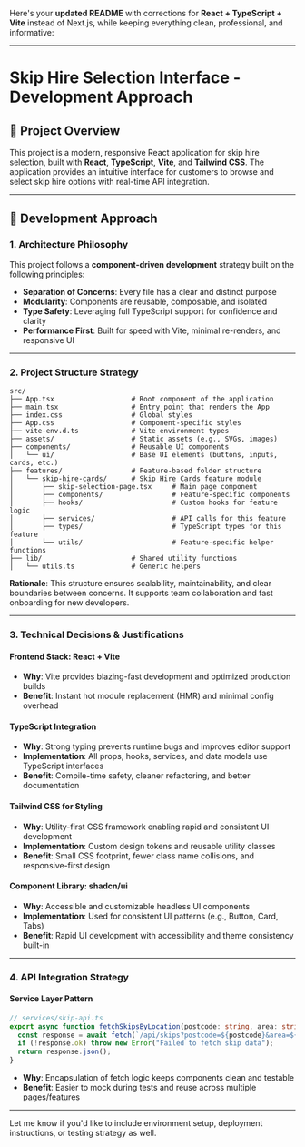 Here's your **updated README** with corrections for **React + TypeScript + Vite** instead of Next.js, while keeping everything clean, professional, and informative:

---

# Skip Hire Selection Interface - Development Approach

## 🎯 Project Overview

This project is a modern, responsive React application for skip hire selection, built with **React**, **TypeScript**, **Vite**, and **Tailwind CSS**. The application provides an intuitive interface for customers to browse and select skip hire options with real-time API integration.

---

## 🚀 Development Approach

### 1. **Architecture Philosophy**

This project follows a **component-driven development** strategy built on the following principles:

* **Separation of Concerns**: Every file has a clear and distinct purpose
* **Modularity**: Components are reusable, composable, and isolated
* **Type Safety**: Leveraging full TypeScript support for confidence and clarity
* **Performance First**: Built for speed with Vite, minimal re-renders, and responsive UI

---

### 2. **Project Structure Strategy**

```
src/
├── App.tsx                   # Root component of the application
├── main.tsx                  # Entry point that renders the App
├── index.css                 # Global styles
├── App.css                   # Component-specific styles
├── vite-env.d.ts             # Vite environment types
├── assets/                   # Static assets (e.g., SVGs, images)
├── components/               # Reusable UI components
│   └── ui/                   # Base UI elements (buttons, inputs, cards, etc.)
├── features/                 # Feature-based folder structure
│   └── skip-hire-cards/      # Skip Hire Cards feature module
│       ├── skip-selection-page.tsx     # Main page component
│       ├── components/                 # Feature-specific components
│       ├── hooks/                      # Custom hooks for feature logic
│       ├── services/                   # API calls for this feature
│       ├── types/                      # TypeScript types for this feature
│       └── utils/                      # Feature-specific helper functions
├── lib/                      # Shared utility functions
│   └── utils.ts              # Generic helpers
```

**Rationale**: This structure ensures scalability, maintainability, and clear boundaries between concerns. It supports team collaboration and fast onboarding for new developers.

---

### 3. **Technical Decisions & Justifications**

#### **Frontend Stack: React + Vite**

* **Why**: Vite provides blazing-fast development and optimized production builds
* **Benefit**: Instant hot module replacement (HMR) and minimal config overhead

#### **TypeScript Integration**

* **Why**: Strong typing prevents runtime bugs and improves editor support
* **Implementation**: All props, hooks, services, and data models use TypeScript interfaces
* **Benefit**: Compile-time safety, cleaner refactoring, and better documentation

#### **Tailwind CSS for Styling**

* **Why**: Utility-first CSS framework enabling rapid and consistent UI development
* **Implementation**: Custom design tokens and reusable utility classes
* **Benefit**: Small CSS footprint, fewer class name collisions, and responsive-first design

#### **Component Library: shadcn/ui**

* **Why**: Accessible and customizable headless UI components
* **Implementation**: Used for consistent UI patterns (e.g., Button, Card, Tabs)
* **Benefit**: Rapid UI development with accessibility and theme consistency built-in

---

### 4. **API Integration Strategy**

#### **Service Layer Pattern**

```ts
// services/skip-api.ts
export async function fetchSkipsByLocation(postcode: string, area: string): Promise<Skip[]> {
  const response = await fetch(`/api/skips?postcode=${postcode}&area=${area}`);
  if (!response.ok) throw new Error("Failed to fetch skip data");
  return response.json();
}
```

* **Why**: Encapsulation of fetch logic keeps components clean and testable
* **Benefit**: Easier to mock during tests and reuse across multiple pages/features

---

Let me know if you'd like to include environment setup, deployment instructions, or testing strategy as well.
